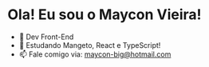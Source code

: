 # Ola! Eu sou o Maycon Vieira!
- 🔭 Dev Front-End
- 🌱 Estudando Mangeto, React e TypeScript!
- 📫 Fale comigo via: maycon-big@hotmail.com
